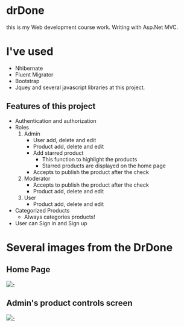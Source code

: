 # drDone
this is my Web development course work. Writing with Asp.Net MVC.

# I've used 
- Nhibernate
- Fluent Migrator
- Bootstrap 
- Jquey and several javascript libraries at this project.

## Features of this project
- Authentication and authorization
- Roles
  1. Admin
     - User add, delete and edit
     - Product add, delete and edit
     - Add starred product
        - This function to highlight the products
        - Starred products are displayed on the home page
     - Accepts to publish the product after the check
  2. Moderator
     - Accepts to publish the product after the check
     - Product add, delete and edit
  3. User
     - Product add, delete and edit
- Categorized Products
     - Always categories products!
- User can Sign in and Sign up

# Several images from the DrDone
## Home Page
[![ - ](https://i.ibb.co/K0wXxh1/genel.png " - ")](https://i.ibb.co/K0wXxh1/genel.png " - ")

## Admin's product controls screen
[![ - ](https://i.ibb.co/gzhDWbL/r-nkontrol.png " - ")](https://i.ibb.co/gzhDWbL/r-nkontrol.png " - ")
